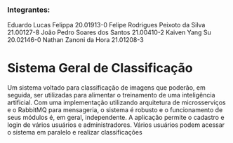 
### Integrantes:

Eduardo Lucas Felippa               20.01913-0
Felipe Rodrigues Peixoto da Silva   21.00127-8
João Pedro Soares dos Santos        21.00410-2
Kaiven Yang Su                      20.02146-0
Nathan Zanoni da Hora               21.01208-3


# Sistema Geral de Classificação
Um sistema voltado para classificação de imagens que poderão, em seguida, ser utilizadas para alimentar o treinamento de uma inteligência artificial. Com uma implementação utilizando arquitetura de microsserviços e o RabbitMQ para mensageria, o sistema é robusto e o funcionamento de seus módulos é, em geral, independente. A aplicação permite o cadastro e login de vários usuários e administradores. Vários usuários podem acessar o sistema em paralelo e realizar classificações